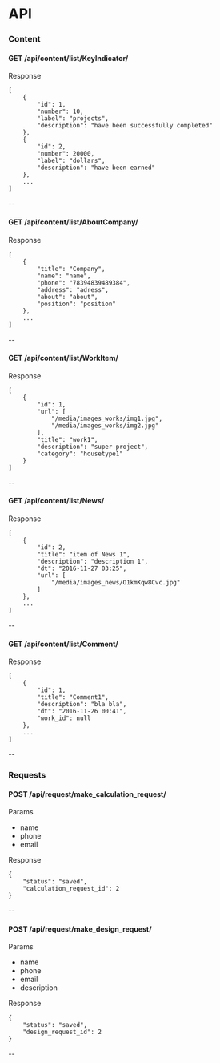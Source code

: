 # API

### Content

#### GET /api/content/list/KeyIndicator/

Response

    [
        {
            "id": 1, 
            "number": 10, 
            "label": "projects", 
            "description": "have been successfully completed"
        }, 
        {
            "id": 2, 
            "number": 20000, 
            "label": "dollars", 
            "description": "have been earned"
        },
        ...
    ]
    
--
    
#### GET /api/content/list/AboutCompany/

Response

    [
        {
            "title": "Company", 
            "name": "name", 
            "phone": "78394839489384", 
            "address": "adress", 
            "about": "about", 
            "position": "position"
        },
        ...
    ]
    
--
    
#### GET /api/content/list/WorkItem/

Response

    [
        {
            "id": 1, 
            "url": [
                "/media/images_works/img1.jpg", 
                "/media/images_works/img2.jpg"
            ], 
            "title": "work1", 
            "description": "super project", 
            "category": "housetype1"
        }
    ]

--

#### GET /api/content/list/News/

Response

    [
        {
            "id": 2, 
            "title": "item of News 1", 
            "description": "description 1", 
            "dt": "2016-11-27 03:25", 
            "url": [
                "/media/images_news/O1kmKqw8Cvc.jpg"
            ]
        },
        ...
    ]

--

#### GET /api/content/list/Comment/

Response

    [
        {
            "id": 1, 
            "title": "Comment1", 
            "description": "bla bla", 
            "dt": "2016-11-26 00:41", 
            "work_id": null
        },
        ...
    ]

--

### Requests

#### POST /api/request/make_calculation_request/

Params
 - name
 - phone
 - email

Response

    {
        "status": "saved",
        "calculation_request_id": 2
    }
    
--
    
#### POST /api/request/make_design_request/

Params
 - name
 - phone
 - email
 - description

Response

    {
        "status": "saved", 
        "design_request_id": 2
    }

--

